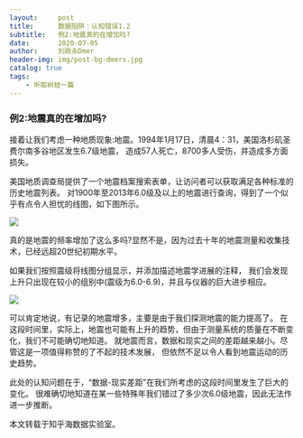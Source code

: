 ```yaml
---
layout:     post
title:      数据陷阱：认知错误1.2
subtitle:   例2:地震真的在增加吗?
date:       2020-07-05
author:     刘政永Dmer
header-img: img/post-bg-dmers.jpg
catalog: true
tags:
    - 听取树蛙一篇
---
```


### 例2:地震真的在增加吗?

接着让我们考虑一种地质现象:地震。1994年1月17日，清晨4：31，美国洛杉矶圣费尔南多谷地区发生6.7级地震， 造成57人死亡，8700多人受伤，并造成多方面损失。

美国地质调查局提供了一个地震档案搜索表单，让访问者可以获取满足各种标准的历史地震列表。 对1900年至2013年6.0级及以上的地震进行查询，得到了一个似乎有点令人担忧的线图，如下图所示。

![]({{site.baseurl}}/img/post-bg-cj3.jpg)

真的是地震的频率增加了这么多吗?显然不是，因为过去十年的地震测量和收集技术，已经远超20世纪初期水平。

如果我们按照震级将线图分组显示，并添加描述地震学进展的注释， 我们会发现上升只出现在较小的组别中(震级为6.0-6.9)，并且与仪器的巨大进步相应。

![]({{site.baseurl}}/img/post-bg-cj4.jpg)

可以肯定地说，有记录的地震增多，主要是由于我们探测地震的能力提高了。 在这段时间里，实际上，地震也可能有上升的趋势，但由于测量系统的质量在不断变化，我们不可能确切地知道。 就地震而言，数据和现实之间的差距越来越小。尽管这是一项值得称赞的了不起的技术发展， 但依然不足以令人看到地震运动的历史趋势。

此处的认知问题在于，“数据-现实差距”在我们所考虑的这段时间里发生了巨大的变化。 很难确切地知道在某一些特殊年我们错过了多少次6.0级地震，因此无法作进一步推断。

本文转载于知乎海数据实验室。